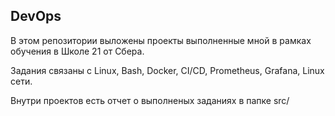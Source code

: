 ## DevOps

В этом репозитории выложены проекты выполненные мной в рамках обучения в Школе 21 от Сбера.

Задания связаны с Linux, Bash, Docker, CI/CD, Prometheus, Grafana, Linux сети.

Внутри проектов есть отчет о выполненых заданиях в папке src/
